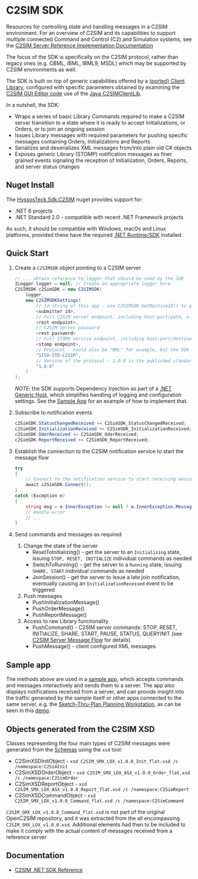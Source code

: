 ﻿# C2SIM SDK

Resources for controlling state and handling messages in a C2SIM environment. For an overview of C2SIM and its capabilities to support multiple connected Command and Control (C2) and Simulation systems, see the [C2SIM Server Reference Implementation Documentation](https://bit.ly/30y40RI)

The focus of the SDK is specifically on the C2SIM protocol, rather than legacy ones (e.g. CBML, IBML, IBML9, MSDL) which may be supported by C2SIM environments as well.

The SDK is built on top of generic capabilities offered by a [(ported) Client Library](https://github.com/hyssostech/OpenC2SIM.github.io/tree/master/Software/Library/CS/C2SIMSDK/C2SIMClientLib), configured with specific parameters obtained by examining the 
[C2SIM GUI Editor code](https://github.com/hyssostech/OpenC2SIM.github.io/tree/master/Software/Client/C2SIMGUIv2.10.9) 
use of the [Java C2SIMClientLib](https://github.com/hyssostech/OpenC2SIM.github.io/tree/master/Software/Library/Java/C2SIMClientLib).

In a nutshell, the SDK:

- Wraps a series of basic Library Commands required to make a C2SIM server transition to a state where it is ready to accept Initializations, or Orders, or to join an ongoing session
- Issues Library messages with required parameters for pushing specific messages containing Orders, Initializations and Reports
- Serializes and deserializes XML messages from/into plain old C# objects
- Exposes generic Library (STOMP) notification messages as finer grained events signaling the reception of Initialization, 
Orders, Reports, and server status changes


## Nuget Install

The [HyssosTeck.Sdk.C2SIM](https://www.nuget.org/packages/HyssosTech.Sdk.C2SIM/) nuget provides support for: 

* .NET 6 projects
* .NET Standard 2.0 - compatible with recent .NET Framework projects

As such, it should be compatible with Windows, macOs and Linux platforms, provided these have the required [.NET Runtime/SDK](https://dotnet.microsoft.com/download/dotnet/6.0) installed

## Quick Start

1. Create a `C2SIMSDK` object pointing to a C2SIM server

    ```cs
    // ... obtain reference to logger that should be used by the SDK
    ILogger logger = null; // Create an appropriate logger here
    C2SIMSDK c2SimSDK = new C2SIMSDK(
        logger,
        new C2SIMSDKSettings(
            // Id string of this app - use C2SIMSDK.GetMachineID() to get a unique id based on the client hardware
            <submitter id>, 
            // Full C2SIM server endpoint, including host:port/path, e.g. "http://10.2.10.30:8080/C2SIMServer"
            <rest endpoint>, 
            // C2SIM server password
            <rest password>        
            // Full STOMP service endpoint, including host:port/destination, e.g. "http://10.2.10.30:61613/topic/C2SIM"
            <stomp endpoint>, 
            // Protocol - could also be "BML" for example, but the SDK focuses on C2SIM
            "SISO-STD-C2SIM",
            // Version of the protocol - 1.0.0 is the published standard
            "1.0.0"
        )
    );
    ```

    *NOTE*: the SDK supports Dependency Injection as part of a [.NET Generic Host](https://docs.microsoft.com/en-us/dotnet/core/extensions/generic-host), which simplifies handling of logging and configuration settings. See the [Sample App](https://github.com/hyssostech/OpenC2SIM.github.io/tree/master/Software/Library/CS/C2SIMSDK/C2SIMSDKSampleApp) for an example of how to implement that.


1. Subscribe to notification events

    ```cs
    c2SimSDK.StatusChangedReceived += C2SimSDK_StatusChangedReceived;
    c2SimSDK.InitializationReceived += C2SimSDK_InitializationReceived;
    c2SimSDK.OderReceived += C2SimSDK_OderReceived;
    c2SimSDK.ReportReceived += C2SimSDK_ReportReceived;
    ```

1. Establish the connection to the C2SIM notification service to start the message flow

    ```cs
    try
    {
        // Connect to the notification service to start receiving messages
        await c2SimSDK.Connect();
    }
    catch (Exception e)
    {
        string msg = e.InnerException != null ? e.InnerException.Message : e.Message;
        // Handle error
        // ...
    }
    ```

1. Send commands and messages as required
	1. Change the state of the server
		- ResetToInitializing() - get the server to an `Initializing` state, issuing `STOP, RESET, INITIALIZE` individual commands as needed
		- SwitchToRunning() - get the server to a `Running` state, issuing `SHARE, START` individual commands as needed 
        - JoinSession() - get the server to issue a late join notification, eventually causing an `InitializationReceived` event to be triggered 
	1. Push messages
        - PushInitializationMessage()
        - PushOrderMessage() 
        - PushReportMessage()
    1. Access to raw Library functionality
		- PushCommand() -  C2SIM server commands: STOP, RESET, INITIALIZE, SHARE, START, PAUSE, STATUS, QUERYINIT (see [C2SIM Server Message Flow](https://github.com/hyssostech/OpenC2SIM.github.io/blob/master/Software/Server/C2SIM%20Server%20Message%20Flow_20200325.pdf) for details)
        - PushMessage() - client configured XML messages

## Sample app

The methods above are used in a [sample app](https://github.com/hyssostech/OpenC2SIM.github.io/tree/master/Software/Library/CS/C2SIMSDK/C2SIMSDKSampleApp), which accepts commands and messages interactively and sends them to a server.
The app also displays notifications received from a server, and can provide insight into the traffic generated by the sample itself or other apps
connected to the same server, e.g. the [Sketch-Thru-Plan Planning Workstation](http://www.hyssos.com), as can be seen in this [demo](https://vimeo.com/641689328).

## Objects generated from the C2SIM XSD

Classes representing the four main types of C2SIM messages were generated from the [Schemas](Schema) using the `xsd` tool:

- C2SimXSDInitObject - `xsd C2SIM_SMX_LOX_v1.0.0_Init_flat.xsd /c /namespace:C2SimInit`
- C2SimXSDOrderObject - `xsd C2SIM_SMX_LOX_ASX_v1.0.0_Order_flat.xsd /c /namespace:C2SimOrder` 
- C2SimXSDReportObject - `xsd C2SIM_SMX_LOX_ASX_v1.0.0_Report_flat.xsd /c /namespace:C2SimReport`
- C2SimXSDCommandObject - `xsd C2SIM_SMX_LOX_v1.0.0_Command_flat.xsd /c /namespace:C2SimCommand`

`C2SIM_SMX_LOX_v1.0.0_Command_flat.xsd` is not part of the original OpenC2SIM repository, and it was extracted from the all 
encompassing `C2SIM_SMX_LOX_v1.0.0.xsd`. Additional elements had then to be included to 
make it comply with the actual content of messages received from a
reference server


## Documentation

* [C2SIM .NET SDK Reference](<https://github.com/hyssostech/OpenC2SIM.github.io/tree/master/Software/Library/CS/C2SIMSDK/docs/C2SIM .NET SDK Reference.docx>)



